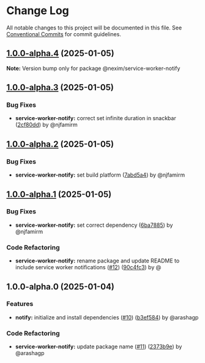 # Change Log

All notable changes to this project will be documented in this file.
See [Conventional Commits](https://conventionalcommits.org) for commit guidelines.

## [1.0.0-alpha.4](https://github.com/the-nexim/web-app-toolkit/compare/@nexim/service-worker-notify@1.0.0-alpha.3...@nexim/service-worker-notify@1.0.0-alpha.4) (2025-01-05)

**Note:** Version bump only for package @nexim/service-worker-notify

## [1.0.0-alpha.3](https://github.com/the-nexim/web-app-toolkit/compare/@nexim/service-worker-notify@1.0.0-alpha.2...@nexim/service-worker-notify@1.0.0-alpha.3) (2025-01-05)

### Bug Fixes

* **service-worker-notify:** correct set infinite duration in snackbar ([2cf80dd](https://github.com/the-nexim/web-app-toolkit/commit/2cf80dd2c271ea326b185277d274d149847bbd6c)) by @njfamirm

## [1.0.0-alpha.2](https://github.com/the-nexim/web-app-toolkit/compare/@nexim/service-worker-notify@1.0.0-alpha.1...@nexim/service-worker-notify@1.0.0-alpha.2) (2025-01-05)

### Bug Fixes

* **service-worker-notify:** set build platform ([7abd5a4](https://github.com/the-nexim/web-app-toolkit/commit/7abd5a4781db1dd5edeaf5518beb01f0e29061f5)) by @njfamirm

## [1.0.0-alpha.1](https://github.com/the-nexim/web-app-toolkit/compare/@nexim/service-worker-notify@1.0.0-alpha.0...@nexim/service-worker-notify@1.0.0-alpha.1) (2025-01-05)

### Bug Fixes

* **service-worker-notify:** set correct dependency ([6ba7885](https://github.com/the-nexim/web-app-toolkit/commit/6ba788512c778e65eb5a3412838f5cc04037b6e8)) by @njfamirm

### Code Refactoring

* **service-worker-notify:** rename package and update README to include service worker notifications ([#12](https://github.com/the-nexim/web-app-toolkit/issues/12)) ([90c4fc3](https://github.com/the-nexim/web-app-toolkit/commit/90c4fc326dd5407431881162ae410eeb8cb8c4ed)) by @

## 1.0.0-alpha.0 (2025-01-04)

### Features

* **notify:** initialize and install dependencies ([#10](https://github.com/the-nexim/web-app-toolkit/issues/10)) ([b3ef584](https://github.com/the-nexim/web-app-toolkit/commit/b3ef584b8dfbc4993f4b9d4790a78e0adf167a53)) by @arashagp

### Code Refactoring

* **service-worker-notify:** update package name ([#11](https://github.com/the-nexim/web-app-toolkit/issues/11)) ([2373b9e](https://github.com/the-nexim/web-app-toolkit/commit/2373b9ef25ce67138443913f7d5711ef510c248a)) by @arashagp
